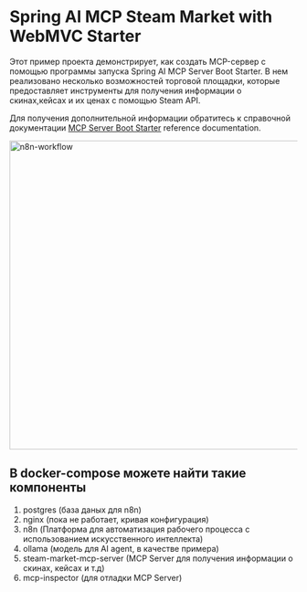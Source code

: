 # Spring AI MCP Steam Market with WebMVC Starter

Этот пример проекта демонстрирует, как создать MCP-сервер с помощью программы запуска Spring AI MCP Server Boot Starter. В нем реализовано несколько возможностей торговой площадки, которые предоставляет инструменты для получения информации о скинах,кейсах и их ценах с помощью Steam API.

Для получения дополнительной информации обратитесь к справочной документации [MCP Server Boot Starter](https://docs.spring.io/spring-ai/reference/api/mcp/mcp-server-boot-starter-docs.html) reference documentation.

<img width="1326" height="541" alt="n8n-workflow" src="https://github.com/user-attachments/assets/9cf843e5-755e-4827-85df-364f5edba0bf" />

## В docker-compose можете найти такие компоненты
1. postgres (база даных для n8n)
2. nginx (пока не работает, кривая конфигурация)
3. n8n (Платформа для автоматизация рабочего процесса с использованием искусственного интеллекта)
4. ollama (модель для AI agent, в качестве примера)
5. steam-market-mcp-server (MCP Server для получения информации о скинах, кейсах и т.д)
6. mcp-inspector (для отладки MCP Server)

